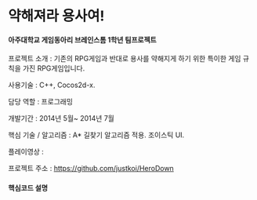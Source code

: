 # 약해져라 용사여!
#### 아주대학교 게임동아리 브레인스톰 1학년 팀프로젝트

프로젝트 소개 : 기존의 RPG게임과 반대로 용사를 약해지게 하기 위한 특이한 게임 규칙을 가진 RPG게임입니다.

사용기술 : C++, Cocos2d-x.

담당 역할 : 프로그래밍

개발기간 : 2014년 5월~ 2014년 7월

핵심 기술 / 알고리즘 : A* 길찾기 알고리즘 적용. 조이스틱 UI.

플레이영상 : 

프로젝트 주소 : https://github.com/justkoi/HeroDown

#### 핵심코드 설명

